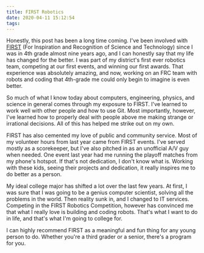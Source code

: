 ```yaml
---
title: FIRST Robotics
date: 2020-04-11 15:12:54
tags:
---
```

Honestly, this post has been a long time coming. I've been involved with [FIRST](1) (For Inspiration and Recognition of Science and Technology) since I was in 4th grade almost nine years ago, and I can honestly say that my life has changed for the better. I was part of my district's first ever robotics team, competing at our first events, and winning our first awards. That experience was absolutely amazing, and now, working on an FRC team with robots and coding that 4th-grade me could only begin to imagine is even better.

So much of what I know today about computers, engineering, physics, and science in general comes through my exposure to FIRST. I've learned to work well with other people and how to use Git. Most importantly, however, I've learned how to properly deal with people above me making strange or irrational decisions. All of this has helped me strike out on my own.

FIRST has also cemented my love of public and community service. Most of my volunteer hours from last year came from FIRST events. I've served mostly as a scorekeeper, but I've also pitched in as an unofficial A/V guy when needed. One event last year had me running the playoff matches from my phone's hotspot. If that's not dedication, I don't know what is. Working with these kids, seeing their projects and dedication, it really inspires me to do better as a person.

My ideal college major has shifted a lot over the last few years. At first, I was sure that I was going to be a genius computer scientist, solving all the problems in the world. Then reality sunk in, and I changed to IT services. Competing in the FIRST Robotics Competition, however has convinced me that what I really love is building and coding robots. That's what I want to do in life, and that's what I'm going to college for.

I can highly recommend FIRST as a meaningful and fun thing for any young person to do. Whether you're a third grader or a senior, there's a program for you.

[1]: https://www.firstinspires.org/
